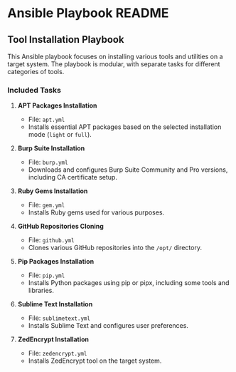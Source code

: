 # Ansible Playbook README

## Tool Installation Playbook

This Ansible playbook focuses on installing various tools and utilities on a target system. The playbook is modular, with separate tasks for different categories of tools.

### Included Tasks

1. **APT Packages Installation**
   - File: `apt.yml`
   - Installs essential APT packages based on the selected installation mode (`light` or `full`).

2. **Burp Suite Installation**
   - File: `burp.yml`
   - Downloads and configures Burp Suite Community and Pro versions, including CA certificate setup.

3. **Ruby Gems Installation**
   - File: `gem.yml`
   - Installs Ruby gems used for various purposes.

4. **GitHub Repositories Cloning**
   - File: `github.yml`
   - Clones various GitHub repositories into the `/opt/` directory.

5. **Pip Packages Installation**
   - File: `pip.yml`
   - Installs Python packages using pip or pipx, including some tools and libraries.

6. **Sublime Text Installation**
   - File: `sublimetext.yml`
   - Installs Sublime Text and configures user preferences.

7. **ZedEncrypt Installation**
   - File: `zedencrypt.yml`
   - Installs ZedEncrypt tool on the target system.
